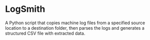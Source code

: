 # LogSmith
A Python script that copies machine log files from a specified source location to a destination folder, then parses the logs and generates a structured CSV file with extracted data.
